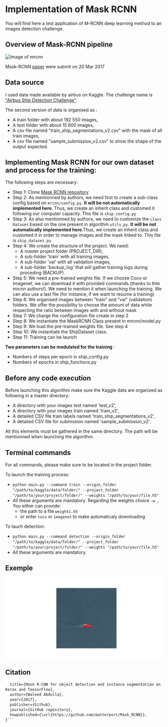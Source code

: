 

# Implementation of Mask RCNN

You will find here a test application of M-RCNN deep learning method to an images detection challenge.


## Overview of Mask-RCNN pipeline

![Image of mrcnn](https://cdn-images-1.medium.com/max/2600/1*M_ZhHp8OXzWxEsfWu2e5EA.png)

Mask-RCNN [paper](https://arxiv.org/pdf/1703.06870.pdf) were submit on 20 Mar 2017


## Data source

I used data made available by airbus on Kaggle. The challenge name is ["Airbus Ship Detection Challenge"](https://www.kaggle.com/c/airbus-ship-detection).

The second version of data is organised as :
* A train folder with about 192 550 images,
* A test folder with about 15 600 images,
* A csv file named "train_ship_segmentations_v2.csv" with the mask of all train images,
* A csv file named "sample_submission_v2.csv" to show the shape of the output expected.


## Implementing Mask RCNN for our own dataset and process for the training:

The following steps are necessary:
* Step 1: Clone [Mask RCNN repository](https://github.com/matterport/Mask_RCNN)
* Step 2: As mentionned by authors, we need first to create a sub-class config
based on ```mrcnn/config.py```. **It will be not automatically implemented here**. Thus, we create an inherit class and customed it following our computer capacity. This file is ```ship_config.py```
* Step 3: As also mentionned by authors, we need to customize the ```class Dataset``` based on the one present in algorithm ```utils.py```. **It will be not automatically implemented here**.Thus, we create an inherit class and customed it in order to manage images and the mask linked to. This file is ```ship_dataset.py```
* Step 4: We create the structure of the project. We need:
   * A master project folder (PROJECT_DIR),
   * A sub-folder 'train' with all training images,
   * A sub-folder 'val' with all validation images,
   * A sub-folder 'backup_log' that will gather training logs during proceding (BACKUP).
* Step 5: We need a pre-trained weights file. If we choose Coco or Imagenet, we can
download it with provided commands (thanks to thte mrcnn authors!). We need to mention it when launching the training. We can also use a last file (for instance, if we want to resume a training)
* Step 6: We organised images between "train" and "val" (validation) folders. We
offer the possibility to choose the amount of data while respecting the ratio
between images with and without mask
* Step 7: We charge the configuration file create in step 2
* Step 8: We instantiate the MaskRCNN Class present in mrcnn/model.py
* Step 9: We load the pre-trained weights file. See step 4
* Step 10: We instantiate the ShipDataset class.
* Step 11: Training can be launch

**Two parameters can be modulated for the training** :
* Numbers of steps per epoch in ship_config.py
* Numbers of epochs in ship_functions.py


## Before any code execution

Before launching this algorithm make sure the Kaggle data are organized as following in a master directory:
* A directory with your images test named 'test_v2',
* A directory with your images train named 'train_v2',
* A detailed CSV file train labels named 'train_ship_segmentations_v2',
* A detailed CSV file for submission named 'sample_submission_v2'.

All this elements must be gathered in the same directory. The path will be mentionned when launching the algorithm.


## Terminal commands

For all commands, please make sure to be located in the project folder.

To launch the training process:
* ```python main.py --command train --origin_folder "/path/to/kaggle/data/folder/" --project_folder "/path/to/your/project/folder/" --weights "/path/to/your/file.h5"```
* All these arguments are mandatory. Regarding the weights choice ```-w ```, You either can provide:
  * the path to a file ```weights.h5```
  * or enter ```coco``` or ```imagenet``` to make automaticaly downloading

To lauch detection:
* ```python main.py --command detection --origin_folder "/path/to/kaggle/data/folder/" --project_folder "/path/to/your/project/folder/" --weights "/path/to/your/file.h5"```
* All these arguments are mandatory.


## Exemple

![Image of detection](https://raw.githubusercontent.com/j-bd/mask_rcnn/master/detec.png)


## Citation

```@misc{matterport_maskrcnn_2017,
  title={Mask R-CNN for object detection and instance segmentation on Keras and TensorFlow},
  author={Waleed Abdulla},
  year={2017},
  publisher={Github},
  journal={GitHub repository},
  howpublished={\url{https://github.com/matterport/Mask_RCNN}},
}```
